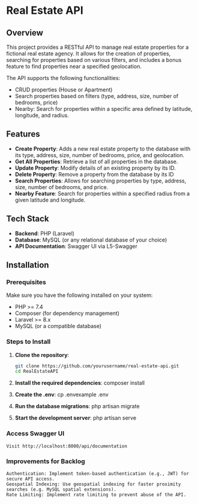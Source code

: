 # Real Estate API

## Overview

This project provides a RESTful API to manage real estate properties for a fictional real estate agency. It allows for the creation of properties, searching for properties based on various filters, and includes a bonus feature to find properties near a specified geolocation.

The API supports the following functionalities:
- CRUD properties (House or Apartment)
- Search properties based on filters (type, address, size, number of bedrooms, price)
- Nearby: Search for properties within a specific area defined by latitude, longitude, and radius.

## Features

- **Create Property**: Adds a new real estate property to the database with its type, address, size, number of bedrooms, price, and geolocation.
- **Get All Properties**: Retrieve a list of all properties in the database.
- **Update Property**: Modify details of an existing property by its ID.
- **Delete Property**: Remove a property from the database by its ID
- **Search Properties**: Allows for searching properties by type, address, size, number of bedrooms, and price.
- **Nearby Feature**: Search for properties within a specified radius from a given latitude and longitude.

## Tech Stack

- **Backend**: PHP (Laravel)
- **Database**: MySQL (or any relational database of your choice)
- **API Documentation**: Swagger UI via L5-Swagger

## Installation

### Prerequisites

Make sure you have the following installed on your system:
- PHP >= 7.4
- Composer (for dependency management)
- Laravel >= 8.x
- MySQL (or a compatible database)

### Steps to Install

1. **Clone the repository**:
   ```bash
   git clone https://github.com/yourusername/real-estate-api.git
   cd RealEstateAPI
2. **Install the required dependencies**:
    composer install
3. **Create the .env**:
    cp .envexample .env
4. **Run the database migrations**:
    php artisan migrate

5. **Start the development server**:
    php artisan serve

### Access Swagger UI

    Visit http://localhost:8000/api/documentation

### Improvements for Backlog
    Authentication: Implement token-based authentication (e.g., JWT) for secure API access.
    Geospatial Indexing: Use geospatial indexing for faster proximity searches (e.g. MySQL spatial extensions).
    Rate Limiting: Implement rate limiting to prevent abuse of the API.


